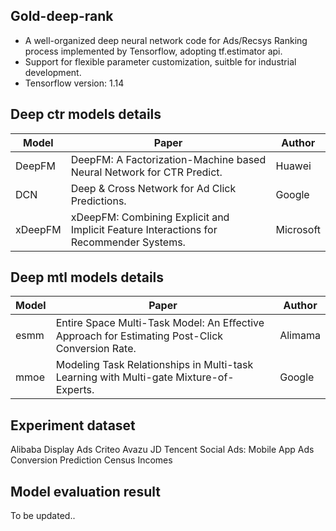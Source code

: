 ## Gold-deep-rank 
* A well-organized deep neural network code for Ads/Recsys Ranking process implemented by Tensorflow, adopting tf.estimator api.
* Support for flexible parameter customization, suitble for industrial development.
* Tensorflow version: 1.14

## Deep ctr models details 

|Model|Paper|Author|
|----| ---- |----|
|DeepFM|DeepFM: A Factorization-Machine based Neural Network for CTR Predict.|Huawei|
|DCN|Deep & Cross Network for Ad Click Predictions.|Google|
|xDeepFM|xDeepFM: Combining Explicit and Implicit Feature Interactions for Recommender Systems.|Microsoft|

## Deep mtl models details

|Model|Paper|Author|
|----| ---- |----|
|esmm|Entire Space Multi-Task Model: An Eﬀective Approach for Estimating Post-Click Conversion Rate.|Alimama|
|mmoe|Modeling Task Relationships in Multi-task Learning with Multi-gate Mixture-of-Experts.|Google|

## Experiment dataset
Alibaba Display Ads
Criteo
Avazu
JD
Tencent Social Ads: Mobile App Ads Conversion Prediction
Census Incomes

## Model evaluation result
To be updated..

